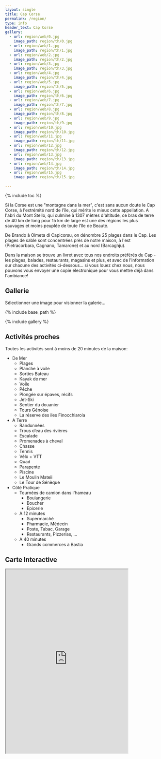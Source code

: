 ```yaml
---
layout: single
title: Cap Corse
permalink: /region/
type: info
header_text: Cap Corse
gallery:
  - url: region/web/0.jpg
    image_path: region/th/0.jpg
  - url: region/web/1.jpg
    image_path: region/th/1.jpg
  - url: region/web/2.jpg
    image_path: region/th/2.jpg
  - url: region/web/3.jpg
    image_path: region/th/3.jpg
  - url: region/web/4.jpg
    image_path: region/th/4.jpg
  - url: region/web/5.jpg
    image_path: region/th/5.jpg
  - url: region/web/6.jpg
    image_path: region/th/6.jpg
  - url: region/web/7.jpg
    image_path: region/th/7.jpg
  - url: region/web/8.jpg
    image_path: region/th/8.jpg
  - url: region/web/9.jpg
    image_path: region/th/9.jpg
  - url: region/web/10.jpg
    image_path: region/th/10.jpg
  - url: region/web/11.jpg
    image_path: region/th/11.jpg
  - url: region/web/12.jpg
    image_path: region/th/12.jpg
  - url: region/web/13.jpg
    image_path: region/th/13.jpg
  - url: region/web/14.jpg
    image_path: region/th/14.jpg
  - url: region/web/15.jpg
    image_path: region/th/15.jpg
  
---
```


{% include toc %}

Si la Corse est une "montagne dans la mer", c'est sans aucun doute le
Cap Corse, à l'extrémité nord de l'île, qui mérite le mieux cette
appellation. A l'abri du Mont Stello, qui culmine à 1307 mètres
d'altitude, ce bras de terre de 40 km de long pour 15 km de large est
une des régions les plus sauvages et moins peuplée de toute l'île de
Beauté.

De Brando à Olmeta di Capicorsu, on dénombre 25 plages dans le
Cap. Les plages de sable sont concentrées près de notre maison, à
l'est (Pietracorbara, Cagnano, Tamarone) et au nord (Barcaghju).

Dans la maison se trouve un livret avec tous nos endroits préférés
du Cap - les plages, balades, restaurants, magasins et plus, et
avec de l'information sur chacune des activités ci-dessous... si vous
louez chez nous, nous pouvons vous envoyer une copie électronique
pour vous mettre déjà dans l'ambiance!

## Gallerie

Sélectionner une image pour visionner la galerie...

{% include base_path %}

{% include gallery %}

## Activités proches

Toutes les activités sont à moins de 20 minutes de la maison:

* De Mer
  * Plages
  * Planche à voile
  * Sorties Bateau
  * Kayak de mer
  * Voile
  * Pêche
  * Plongée sur épaves, récifs
  * Jet-Ski
  * Sentier du douanier
  * Tours Génoise
  * La réserve des iles Finocchiarola
* A Terre
  * Randonnées
  * Trous d’eau des rivières
  * Escalade
  * Promenades à cheval
  * Chasse
  * Tennis
  * Vélo + VTT
  * Quad
  * Parapente
  * Piscine
  * Le Moulin Mateii
  * Le Tour de Sénèque
* Côté Pratique
  * Tournées de camion dans l'hameau
    * Boulangerie
    * Boucher
    * Epicerie
  * A 12 minutes
    * Supermarché
    * Pharmacie, Médecin
    * Poste, Tabac, Garage
    * Restaurants, Pizzerias, ...
  * A 40 minutes
    * Grands commerces à Bastia
 
## Carte Interactive

<div style='position: relative; width: 80%; height: 0px; padding-bottom: 120%;'>
<iframe style='position: absolute; left: 0px; top: 0px; width: 100%; height: 100%'
    src="https://www.google.com/maps/d/embed?mid=1il_aDvI5sn3KuWTmbKxdpkflZ14">
</iframe>
</div>
